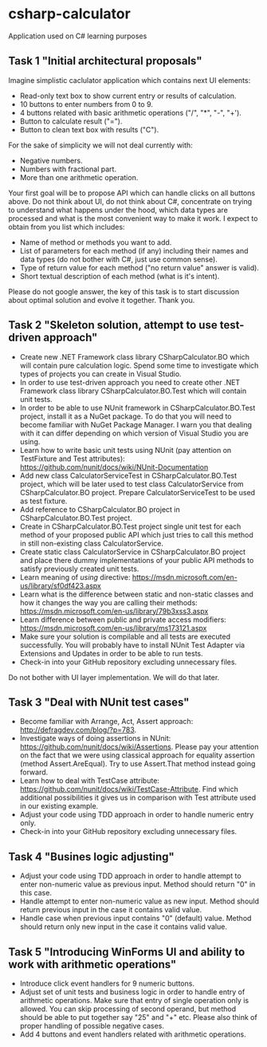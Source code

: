 # csharp-calculator
Application used on C# learning purposes

## Task 1 "Initial architectural proposals"

Imagine simplistic caclulator application which contains next UI elements:
* Read-only text box to show current entry or results of calculation.
* 10 buttons to enter numbers from 0 to 9.
* 4 buttons related with basic arithmetic operations ("/", "*", "-", "+').
* Button to calculate result ("=").
* Button to clean text box with results ("C").

For the sake of simplicity we will not deal currently with:
* Negative numbers.
* Numbers with fractional part.
* More than one arithmetic operation.

Your first goal will be to propose API which can handle clicks on all buttons above. 
Do not think about UI, do not think about C#, concentrate on trying to understand what happens under the hood, which data types are processed and what is the most convenient way to make it work.
I expect to obtain from you list which includes:
* Name of method or methods you want to add.
* List of parameters for each method (if any) including their names and data types (do not bother with C#, just use common sense).
* Type of return value for each method ("no return value" answer is valid).
* Short textual description of each method (what is it's intent).

Please do not google answer, the key of this task is to start discussion about optimal solution and evolve it together. Thank you.

## Task 2 "Skeleton solution, attempt to use test-driven approach"

* Create new .NET Framework class library CSharpCalculator.BO which will contain pure calculation logic. Spend some time to investigate which types of projects you can create in Visual Studio.
* In order to use test-driven approach you need to create other .NET Framework class library CSharpCalculator.BO.Test which will contain unit tests.
* In order to be able to use NUnit framework in CSharpCalculator.BO.Test project, install it as a NuGet package. To do that you will need to become familiar with NuGet Package Manager. I warn you that dealing with it can differ depending on which version of Visual Studio you are using.
* Learn how to write basic unit tests using NUnit (pay attention on TestFixture and Test attributes): https://github.com/nunit/docs/wiki/NUnit-Documentation
* Add new class CalculatorServiceTest in CSharpCalculator.BO.Test project, which will be later used to test class CalculatorService from CSharpCalculator.BO project. Prepare CalculatorServiceTest to be used as test fixture.
* Add reference to CSharpCalculator.BO project in CSharpCalculator.BO.Test project.
* Create in CSharpCalculator.BO.Test project single unit test for each method of your proposed public API which just tries to call this method in still non-existing class CalculatorService.
* Create static class CalculatorService in CSharpCalculator.BO project and place there dummy implementations of your public API methods to satisfy previously created unit tests.
* Learn meaning of *using* directive: https://msdn.microsoft.com/en-us/library/sf0df423.aspx 
* Learn what is the difference between static and non-static classes and how it changes the way you are calling their methods: https://msdn.microsoft.com/en-us/library/79b3xss3.aspx
* Learn difference between public and private access modifiers: https://msdn.microsoft.com/en-us/library/ms173121.aspx
* Make sure your solution is compilable and all tests are executed successfully. You will probably have to install NUnit Test Adapter via Extensions and Updates in order to be able to run tests.
* Check-in into your GitHub repository excluding unnecessary files.

Do not bother with UI layer implementation. We will do that later.

## Task 3 "Deal with NUnit test cases"

* Become familiar with Arrange, Act, Assert approach: http://defragdev.com/blog/?p=783.
* Investigate ways of doing assertions in NUnit: https://github.com/nunit/docs/wiki/Assertions. Please pay your attention on the fact that we were using classical approach for equality assertion (method Assert.AreEqual). Try to use Assert.That method instead going forward.
* Learn how to deal with TestCase attribute: https://github.com/nunit/docs/wiki/TestCase-Attribute. Find which additional possibilities it gives us in comparison with Test attribute used in our existing example.
* Adjust your code using TDD approach in order to handle numeric entry only.
* Check-in into your GitHub repository excluding unnecessary files.

## Task 4 "Busines logic adjusting"
* Adjust your code using TDD approach in order to handle attempt to enter non-numeric value as previous input. Method should return "0" in this case.
* Handle attempt to enter non-numeric value as new input. Method should return previous input in the case it contains valid value.
* Handle case when previous input contains "0" (default) value. Method should return only new input in the case it contains valid value.

## Task 5 "Introducing WinForms UI and ability to work with arithmetic operations"
* Introduce click event handlers for 9 numeric buttons.
* Adjust set of unit tests and business logic in order to handle entry of arithmetic operations. Make sure that entry of single operation only is allowed. You can skip processing of second operand, but method should be able to put together say "25" and "+" etc. Please also think of proper handling of possible negative cases.
* Add 4 buttons and event handlers related with arithmetic operations.
